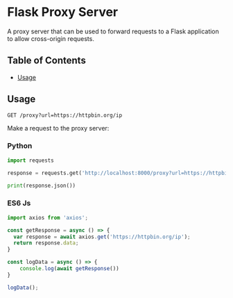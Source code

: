 # Flask Proxy Server

A proxy server that can be used to forward requests to a Flask application to allow cross-origin requests.

## Table of Contents

<!-- - [Installation](#installation) -->
- [Usage](#usage)
<!-- - [Support](#support) -->
<!-- - [Contributing](#contributing) -->

<!-- ## Installation

Download to your project directory, add `README.md`, and commit:

```sh
curl -LO http://git.io/Xy0Chg
git add README.md
git commit -m "Use README Boilerplate"
``` -->

## Usage

`GET /proxy?url=https://httpbin.org/ip`

Make a request to the proxy server:

### Python
```python
import requests

response = requests.get('http://localhost:8000/proxy?url=https://httpbin.org/ip')

print(response.json())
```

### ES6 Js
```js
import axios from 'axios';

const getResponse = async () => {
  var response = await axios.get('https://httpbin.org/ip');
  return response.data;
}

const logData = async () => {
    console.log(await getResponse())
}

logData();
```

<!-- - Name
- Description
- Installation instructions
- Usage instructions
- Support instructions
- Contributing instructions
- Licence

Feel free to remove any sections that aren't applicable to your project.

## Support

Please [open an issue](https://github.com/fraction/readme-boilerplate/issues/new) for support.

## Contributing

Please contribute using [Github Flow](https://guides.github.com/introduction/flow/). Create a branch, add commits, and [open a pull request](https://github.com/fraction/readme-boilerplate/compare/). -->
